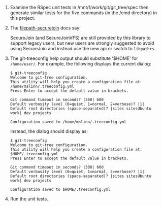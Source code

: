1) Examine the RSpec unit tests in /mnt/f/work/git/git_tree/spec then
   generate similar tests for the five commands (in the /cmd directory) in this project.

2) The [filepath-securejoin](https://github.com/cyphar/filepath-securejoin) docs say:

    SecureJoin (and SecureJoinVFS) are still provided by this library to support legacy users,
    but new users are strongly suggested to avoid using SecureJoin and instead use the new api
    or switch to `libpathrs`.

5) The git-treeconfig help output should substitute '$HOME' for `/home/user/`.
  For example, the following displays the current dialog:

   ```shell
   $ git-treeconfig
   Welcome to git-tree configuration.
   This utility will help you create a configuration file at: /home/mslinn/.treeconfig.yml
   Press Enter to accept the default value in brackets.

   Git command timeout in seconds? |300| 600
   Default verbosity level (0=quiet, 1=normal, 2=verbose)? |1|
   Default root directories (space-separated)? |sites sitesUbuntu work| dev projects

   Configuration saved to /home/mslinn/.treeconfig.yml
   ```

   Instead, the dialog should display as:

   ```shell
   $ git-treeconfig
   Welcome to git-tree configuration.
   This utility will help you create a configuration file at: $HOME/.treeconfig.yml
   Press Enter to accept the default value in brackets.

   Git command timeout in seconds? |300| 600
   Default verbosity level (0=quiet, 1=normal, 2=verbose)? |1|
   Default root directories (space-separated)? |sites sitesUbuntu work| dev projects

   Configuration saved to $HOME/.treeconfig.yml
   ```

6) Run the unit tests.
